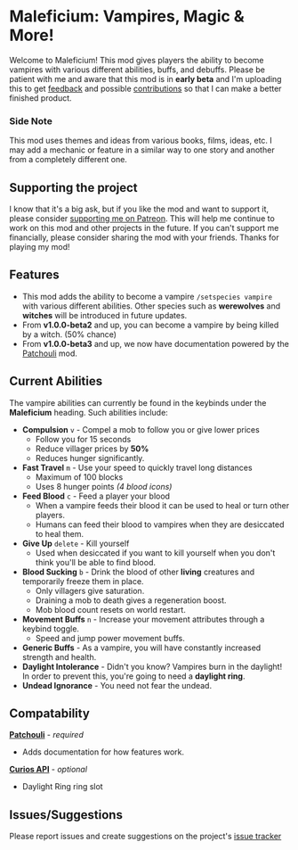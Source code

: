 # Maleficium: Vampires, Magic & More!
Welcome to Maleficium! This mod gives players the ability to become vampires with various different abilities, buffs, and debuffs. Please be patient with me and aware that this mod is in **early beta** and I'm uploading this to get [feedback](https://github.com/ItsMitlit/Maleficium/issues) and possible [contributions](https://github.com/ItsMitlit/Maleficium) so that I can make a better finished product.

### Side Note
This mod uses themes and ideas from various books, films, ideas, etc. I may add a mechanic or feature in a similar way to one story and another from a completely different one.

## Supporting the project
I know that it's a big ask, but if you like the mod and want to support it, please consider [supporting me on Patreon](https://patreon.com/mitlit). This will help me continue to work on this mod and other projects in the future. If you can't support me financially, please consider sharing the mod with your friends. Thanks for playing my mod!

## Features
- This mod adds the ability to become a vampire `/setspecies vampire` with various different abilities. Other species such as **werewolves** and **witches** will be introduced in future updates.
- From **v1.0.0-beta2** and up, you can become a vampire by being killed by a witch. (50% chance)
- From **v1.0.0-beta3** and up, we now have documentation powered by the [Patchouli](https://modrinth.com/mod/patchouli) mod.

## Current Abilities
The vampire abilities can currently be found in the keybinds under the **Maleficium** heading. Such abilities include:
- **Compulsion** `v` - Compel a mob to follow you or give lower prices
  - Follow you for 15 seconds
  - Reduce villager prices by **50%**
  - Reduces hunger significantly.
- **Fast Travel** `m` - Use your speed to quickly travel long distances
  - Maximum of 100 blocks
  - Uses 8 hunger points _(4 blood icons)_
- **Feed Blood** `c` - Feed a player your blood
  - When a vampire feeds their blood it can be used to heal or turn other players.
  - Humans can feed their blood to vampires when they are desiccated to heal them.
- **Give Up** `delete` - Kill yourself
  - Used when desiccated if you want to kill yourself when you don't think you'll be able to find blood.
- **Blood Sucking** `b` - Drink the blood of other **living** creatures and temporarily freeze them in place.
  - Only villagers give saturation.
  - Draining a mob to death gives a regeneration boost.
  - Mob blood count resets on world restart.
- **Movement Buffs** `n` - Increase your movement attributes through a keybind toggle.
  - Speed and jump power movement buffs.
- **Generic Buffs** - As a vampire, you will have constantly increased strength and health.
- **Daylight Intolerance** - Didn't you know? Vampires burn in the daylight! In order to prevent this, you're going to need a **daylight ring**.
- **Undead Ignorance** - You need not fear the undead.

## Compatability
**[Patchouli](https://modrinth.com/mod/patchouli)** - *required*
- Adds documentation for how features work.

**[Curios API](https://modrinth.com/mod/curios)** - *optional*
- Daylight Ring ring slot

## Issues/Suggestions
Please report issues and create suggestions on the project's [issue tracker](https://github.com/ItsMitlit/Maleficium/issues)